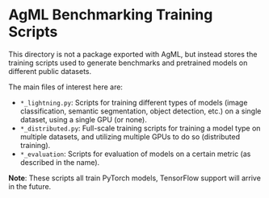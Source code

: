 # AgML Benchmarking Training Scripts

This directory is not a package exported with AgML, but instead stores the training scripts used
to generate benchmarks and pretrained models on different public datasets.

The main files of interest here are:

- `*_lightning.py`: Scripts for training different types of models (image classification, semantic
   segmentation, object detection, etc.) on a single dataset, using a single GPU (or none).
- `*_distributed.py`: Full-scale training scripts for training a model type on multiple datasets,
   and utilizing multiple GPUs to do so (distributed training).
- `*_evaluation`: Scripts for evaluation of models on a certain metric (as described in the name). 

**Note**: These scripts all train PyTorch models, TensorFlow support will arrive in the future.



